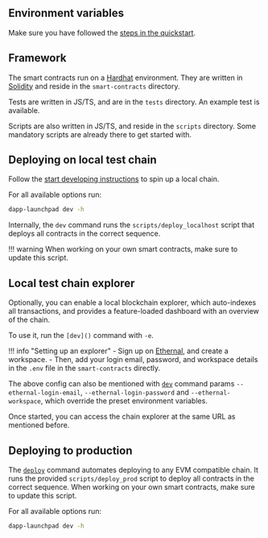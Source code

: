 ## Environment variables

Make sure you have followed the [steps in the quickstart](quickstart.md#set-up-environment-variables).

## Framework

The smart contracts run on a [Hardhat](https://hardhat.org/) environment. They are written in [Solidity](https://docs.soliditylang.org/) and reside in the `smart-contracts` directory.

Tests are written in JS/TS, and are in the `tests` directory. An example test is available.

Scripts are also written in JS/TS, and reside in the `scripts` directory. Some mandatory scripts are already there to get started with.

## Deploying on local test chain

Follow the [start developing instructions](quickstart.md#start-developing) to spin up a local chain.

For all available options run:

```sh
dapp-launchpad dev -h
```

Internally, the `dev` command runs the `scripts/deploy_localhost` script that deploys all contracts in the correct sequence. 

!!! warning
    When working on your own smart contracts, make sure to update this script.

## Local test chain explorer

Optionally, you can enable a local blockchain explorer, which auto-indexes all transactions, and provides a feature-loaded dashboard with an overview of the chain.

To use it, run the `[dev]()` command with `-e`.

!!! info "Setting up an explorer"
    - Sign up on [Ethernal](https://app.tryethernal.com/), and create a workspace. 
    - Then, add your login email, password, and workspace details in the `.env` file in the `smart-contracts` directly.

The above config can also be mentioned with [`dev`]() command params `--ethernal-login-email`, `--ethernal-login-password` and `--ethernal-workspace`, which override the preset environment variables.

Once started, you can access the chain explorer at the same URL as mentioned before.

## Deploying to production

The [`deploy`]() command automates deploying to any EVM compatible chain. It runs the provided `scripts/deploy_prod` script to deploy all contracts in the correct sequence. When working on your own smart contracts, make sure to update this script.

For all available options run:

```sh
dapp-launchpad dev -h
```